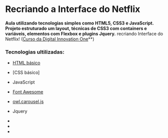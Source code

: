 # Recriando a Interface do Netflix 

 **Aula utilizando tecnologias simples como HTML5, CSS3 e JavaScript. Projeto  estruturado um layout, técnicas de CSS3 com containers e variáveis,  elementos com Flexbox e  plugins Jquery.** recriando Interface do Netflix! ([Curso da Digital Innovation One](https://web.digitalinnovation.one/project/recriando-a-interface-do-netflix/learning/d75bfc6e-a532-47d9-a18d-b5b6c43a660e?back=/track/html-web-developer&bootcamp_id=9fb3f492-ea99-4055-82cb-c364f18706ec)**)

### Tecnologias ultilizadas:

- [HTML básico](https://www.w3schools.com/html/)

- [CSS básico]

- JavaScript

- [Font Awesome](https://fontawesome.com/)

- [owl.carousel.js](https://owlcarousel2.github.io/OwlCarousel2/)

- Jquery 

- 

- 

  

  

  - 

## 

